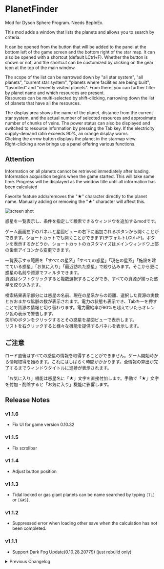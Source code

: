 # PlanetFinder 

Mod for Dyson Sphere Program. Needs BepInEx.

This mod adds a window that lists the planets and allows you to search by criteria.

It can be opened from the button that will be added to the panel at the bottom left of the game screen and the bottom right of the star map. It can also be opened with a shortcut (default LCtrl+F). Whether the button is shown or not, and the shortcut can be customized by clicking on the gear icon at the top of the main window.

The scope of the list can be narrowed down by "all star system", "all planets", "current star system", "planets where facilities are being built", "favorited" and "recently visited planets". From there, you can further filter by planet name and which resources are present.  
Resources can be multi-selected by shift-clicking, narrowing down the list of planets that have all the resources.

The display area shows the name of the planet, distance from the current star system, and the actual number of selected resources and approximate number of chunks of veins. The power status can also be displayed and switched to resource information by pressing the Tab key. If the electricity supply-demand ratio exceeds 90%, an orange display warns.  
Clicking the arrow button displays the planet in the starmap view.  
Right-clicking a row brings up a panel offering various functions.

## Attention

Information on all planets cannot be retrieved immediately after loading. Information acquisition begins when the game started. This will take some time. Progress will be displayed as the window title until all information has been calculated

Favorite feature adds/removes the "★" character directly to the planet name. Manually adding or removing the "★" character will affect this.

![screen shot](https://raw.githubusercontent.com/hetima/DSP_PlanetFinder/main/screen.jpg)


惑星を一覧表示し、条件を指定して検索できるウィンドウを追加するmodです。

ゲーム画面左下のパネルと星図ビューの右下に追加されるボタンから開くことができます。ショートカットでも開くことができます(デフォルトLCtrl+F)。ボタンを表示するかどうか、ショートカットのカスタマイズはメインウィンドウ上部の歯車アイコンから変更できます。

一覧表示する範囲を「すべての星系」「すべての惑星」「現在の星系」「施設を建てている惑星」「お気に入り」「最近訪れた惑星」で絞り込みます。そこから更に惑星の名前や資源でフィルタできます。  
資源はシフトクリックすると複数選択することができ、すべての資源が揃った惑星を絞り込みます。

検索結果表示部分には惑星の名前、現在の星系からの距離、選択した資源の実数とおおまかな鉱脈の数が表示されます。電力の状態も表示でき、Tabキーを押すことで資源の情報と切り替わります。電力需給率が90%を超えていたらオレンジ色の表示で警告します。  
矢印のボタンをクリックするとその惑星を星図ビューで表示します。  
リストを右クリックすると様々な機能を提供するパネルを表示します。

## ご注意

ロード直後はすべての惑星の情報を取得することができません。ゲーム開始時から情報取得を始めます。これにはしばらく時間がかかります。全情報の算出が完了するまでウィンドウタイトルに進捗が表示されます。

「お気に入り」機能は惑星名に「★」文字を直接付加します。手動で「★」文字を付加・削除すると「お気に入り」機能に影響します。

## Release Notes

### v1.1.6
- Fix UI for game version 0.10.32

### v1.1.5
- Fix scrollbar

### v1.1.4
- Adjust button position

### v1.1.3
- Tidal locked or gas giant planets can be name searched by typing `[TL]` or `[GAS]`.

### v1.1.2
- Suppressed error when loading other save when the calculation has not been completed.

### v1.1.1
- Support Dark Fog Update(0.10.28.20779) (just rebuild only)

<details>
<summary>Previous Changelog</summary>

### v1.1.0
- Added star system scope

### v1.0.1
- Reduced memory usage

### v1.0.0
- Added name search
- Added favorite planet feature
- Added config show favorite button in starmap planet detail panel (default is off)
- Renewal context panel by right click
- Improve performance

### v0.4.3
- Added detailed initializing progress display
- Corrected some font sizes

### v0.4.2
- Discharge value of Energy Exchanger is now also calculated
- "Has Factory" filter is now accurate

### v0.4.1
- Update for game version 0.9.26.13026
- Resource calculation method has changed

### v0.4.0
- Added context menu to list. Right-click on the list to display the menu
- Added integration with [LSTM](https://dsp.thunderstore.io/package/hetima/LSTM/) mod. Open LSTM window from context menu if it's installed (on/off in ConfigWindow)
- Added integration with [CruiseAssist](https://dsp.thunderstore.io/package/tanu/CruiseAssist/) mod. Set the assist target from context menu if it's installed (on/off in ConfigWindow)

### v0.3.0
- Added show prefix label ([GAS] and [TL] (TidalLocked)) setting in ConfigWindow (to customize the label, edit the configuration file `gasGiantPrefix` and `tidalLockedPrefix` as string)
- Added window size setting in ConfigWindow

### v0.2.0
- Added Show Power State In List (pressing Tab key to switch between resource info and power state) (on/off in ConfigWindow)
- Added integration with [DSPStarMapMemo](https://dsp.thunderstore.io/package/appuns/DSPStarMapMemo/) mod. Display icons set by DSPStarMapMemo if it's installed (on/off in ConfigWindow)

### v0.1.0

- Initial Release

</details>